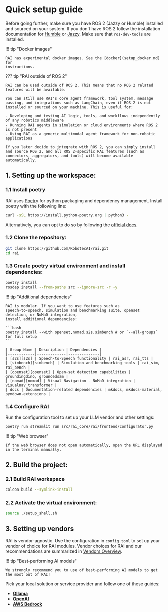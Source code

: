# Quick setup guide

Before going further, make sure you have ROS 2 (Jazzy or Humble) installed and sourced on your
system. If you don't have ROS 2 follow the installation documentation for [Humble](https://docs.ros.org/en/humble/Installation/Ubuntu-Install-Debs.html) or [Jazzy](https://docs.ros.org/en/jazzy/Installation/Ubuntu-Install-Debs.html). Make sure that `ros-dev-tools` are installed.

!!! tip "Docker images"

    RAI has experimental docker images. See the [docker](setup_docker.md) for
    instructions.

??? tip "RAI outside of ROS 2"

    RAI can be used outside of ROS 2. This means that no ROS 2 related features will be available.

    You can still use RAI's core agent framework, tool system, message passing, and integrations such as LangChain, even if ROS 2 is not installed or sourced on your machine. This is useful for:

    - Developing and testing AI logic, tools, and workflows independently of any robotics middleware
    - Running RAI agents in simulation or cloud environments where ROS 2 is not present
    - Using RAI as a generic multimodal agent framework for non-robotic applications

    If you later decide to integrate with ROS 2, you can simply install and source ROS 2, and all ROS 2-specific RAI features (such as connectors, aggregators, and tools) will become available automatically.

## 1. Setting up the workspace:

### 1.1 Install poetry

RAI uses [Poetry](https://python-poetry.org/) for python packaging and dependency management.
Install poetry with the following line:

```bash
curl -sSL https://install.python-poetry.org | python3 -
```

Alternatively, you can opt to do so by following the
[official docs](https://python-poetry.org/docs/#installation).

### 1.2 Clone the repository:

```bash
git clone https://github.com/RobotecAI/rai.git
cd rai
```

### 1.3 Create poetry virtual environment and install dependencies:

```bash
poetry install
rosdep install --from-paths src --ignore-src -r -y
```

!!! tip "Additional dependencies"

    RAI is modular. If you want to use features such as
    speech-to-speech, simulation and benchmarking suite, openset detection, or NoMaD integration,
    install additional dependencies:

    ```bash
    poetry install --with openset,nomad,s2s,simbench # or `--all-groups` for full setup
    ```

    | Group Name | Description | Dependencies |
    |------------|-------------|--------------|
    | [s2s][s2s] | Speech-to-Speech functionality | rai_asr, rai_tts |
    | [simbench][simbench] | Simulation and benchmarking tools | rai_sim, rai_bench |
    | [openset][openset] | Open-set detection capabilities | groundingdino, groundedsam |
    | [nomad][nomad] | Visual Navigation - NoMaD integration | visualnav_transformer |
    | docs | Documentation-related dependencies | mkdocs, mkdocs-material, pymdown-extensions |

### 1.4 Configure RAI

Run the configuration tool to set up your LLM vendor and other settings:

```bash
poetry run streamlit run src/rai_core/rai/frontend/configurator.py
```

!!! tip "Web browser"

    If the web browser does not open automatically, open the URL displayed in the terminal manually.

## 2. Build the project:

### 2.1 Build RAI workspace

```bash
colcon build --symlink-install
```

### 2.2 Activate the virtual environment:

```bash
source ./setup_shell.sh
```

## 3. Setting up vendors

RAI is vendor-agnostic. Use the configuration in `config.toml` to set up your vendor
of choice for RAI modules. Vendor choices for RAI and our recommendations are summarized in
[Vendors Overview](vendors_overview.md).

!!! tip "Best-performing AI models"

    We strongly recommend you to use of best-performing AI models to get the most out of RAI!

Pick your local solution or service provider and follow one of these guides:

-   **[Ollama](https://ollama.com/download)**
-   **[OpenAI](https://platform.openai.com/docs/quickstart)**
-   **[AWS Bedrock](https://console.aws.amazon.com/bedrock/home?#/overview)**

[s2s]: ../tutorials/voice_interface.md
[simbench]: ../simulation_and_benchmarking/overview.md
[openset]: ../extensions/openset.md
[nomad]: ../extensions/nomad.md
